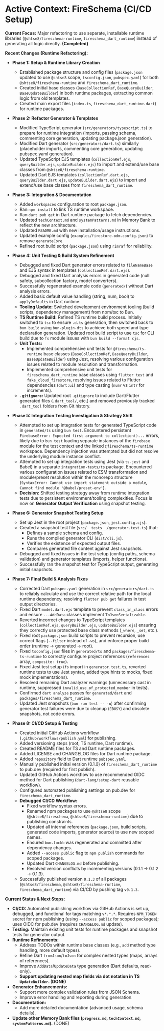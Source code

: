# Active Context: FireSchema (CI/CD Setup)

**Current Focus:** Major refactoring to use separate, installable runtime
libraries (`@shtse8/fireschema-runtime`, `fireschema_dart_runtime`) instead of
generating all logic directly. **(Completed)**

**Recent Changes (Runtime Refactoring):**

- **Phase 1: Setup & Runtime Library Creation**
  - Established package structure and config files (`package.json` updated to
    use `@shtse8` scope, `tsconfig.json`, `pubspec.yaml`) for both
    `@shtse8/fireschema-runtime` and `fireschema_dart_runtime`.
  - Created initial base classes (`BaseCollectionRef`, `BaseQueryBuilder`,
    `BaseUpdateBuilder`) in both runtime packages, extracting common logic from
    old templates.
  - Created main export files (`index.ts`, `fireschema_dart_runtime.dart`) for
    runtime packages.
- **Phase 2: Refactor Generator & Templates**
  - Modified TypeScript generator (`src/generators/typescript.ts`) to prepare
    for runtime integration (imports, passing schema, commenting core
    generation, updating package.json generation).
  - Modified Dart generator (`src/generators/dart.ts`) similarly (placeholder
    imports, commenting core generation, updating pubspec.yaml generation).
  - Updated TypeScript EJS templates (`collectionRef.ejs`, `queryBuilder.ejs`,
    `updateBuilder.ejs`) to import and extend/use base classes from
    `@shtse8/fireschema-runtime`.
  - Updated Dart EJS templates (`collectionRef.dart.ejs`,
    `queryBuilder.dart.ejs`, `updateBuilder.dart.ejs`) to import and extend/use
    base classes from `fireschema_dart_runtime`.
- **Phase 3: Integration & Documentation**
  - Added `workspaces` configuration to root `package.json`.
  - Ran `npm install` to link TS runtime workspace.
  - Ran `dart pub get` in Dart runtime package to fetch dependencies.
  - Updated `techContext.md` and `systemPatterns.md` in Memory Bank to reflect
    the new architecture.
  - Updated `README.md` with new installation/usage instructions.
  - Updated example config (`examples/firestore-odm.config.json`) to remove
    `generateCore`.
  - Refined root build script (`package.json`) using `rimraf` for reliability.
- **Phase 4: Unit Testing & Build System Refinement**
  - Debugged and fixed Dart generator errors related to `fileNameBase` and EJS
    syntax in templates (`collectionRef.dart.ejs`).
  - Debugged and fixed Dart analysis errors in generated code (null safety,
    subcollection factory, model converters).
  - Successfully regenerated example code (`generated/`) without Dart analysis
    errors.
  - Added basic default value handling (string, num, bool) to `applyDefaults` in
    Dart runtime.
  - **Tooling Update:** Switched development environment tooling (build scripts,
    dependency management) from npm/tsc to Bun.
  - **TS Runtime Build:** Refined TS runtime build process. Initially switched
    to `tsc` to ensure `.d.ts` generation, then switched back to `bun build`
    using `bun-plugin-dts` to achieve both speed and type declaration
    generation. Updated root build script to use `tsc` for CLI build due to `fs`
    module issues with `bun build --format cjs`.
  - **Unit Tests:**
    - Implemented comprehensive unit tests for `@fireschema/ts-runtime` base
      classes (`BaseCollectionRef`, `BaseQueryBuilder`, `BaseUpdateBuilder`)
      using Jest, resolving various configuration issues related to module
      resolution and transformation.
    - Implemented comprehensive unit tests for `fireschema_dart_runtime` base
      classes using `flutter test` and `fake_cloud_firestore`, resolving issues
      related to Flutter dependencies (`dart:ui`) and type casting (`num?` vs
      `int?` for increments).
  - **`.gitignore`:** Updated root `.gitignore` to include Dart/Flutter
    generated files (`.dart_tool/`, etc.) and removed previously tracked
    `.dart_tool` folders from Git history.
- **Phase 5: Integration Testing Investigation & Strategy Shift**
  - Attempted to set up integration tests for generated TypeScript code in
    `generated/ts` using `bun test`. Encountered persistent
    `FirebaseError: Expected first argument to collection()...` errors, likely
    due to `bun test` loading separate instances of the `firebase` module for
    the test context and the linked `@fireschema/ts-runtime` workspace.
    Dependency injection was attempted but did not resolve the underlying module
    instance conflict.
  - Attempted to set up integration tests using Jest (via `ts-jest` and Babel)
    in a separate `integration-tests/ts` package. Encountered various
    configuration issues related to ESM transformation and module/preset
    resolution within the monorepo structure
    (`SyntaxError: Cannot use import statement outside a module`,
    `Cannot find module '@babel/preset-env'`).
  - **Decision:** Shifted testing strategy away from runtime integration tests
    due to persistent environment/tooling complexities. Focus is now on
    **Generator Output Verification** using snapshot testing.
- **Phase 6: Generator Snapshot Testing Setup**
  - Set up Jest in the root project (`package.json`, `jest.config.cjs`).
  - Created a snapshot test file (`src/__tests__/generator.test.ts`) that:
    - Defines a sample schema and config.
    - Runs the compiled generator CLI (`dist/cli.js`).
    - Verifies the existence of expected output files.
    - Compares generated file content against Jest snapshots.
  - Debugged and fixed issues in the test setup (config paths, schema
    validation) and generator templates (imports, helper functions).
  - Successfully ran the snapshot test for TypeScript output, generating initial
    snapshots.
- **Phase 7: Final Build & Analysis Fixes**
  - Corrected Dart `pubspec.yaml` generation in `src/generators/dart.ts` to
    reliably calculate and use the correct relative path for the local runtime
    dependency, resolving `flutter pub get` failures in test output directories.
  - Fixed Dart `model.dart.ejs` template to prevent `class_in_class` errors and
    ensure `...AddData` classes implement `ToJsonSerializable`.
  - Reverted incorrect changes to TypeScript templates (`collectionRef.ejs`,
    `queryBuilder.ejs`, `updateBuilder.ejs`) ensuring they correctly use
    protected base class methods (`_where`, `_set`, etc.).
  - Fixed root `package.json` build scripts to prevent recursion, use correct
    flags (`--filter` instead of `-ws`), and enforce proper build order (runtime
    -> generated -> root).
  - Fixed `tsconfig.json` files in `generated/ts` and
    `packages/fireschema-ts-runtime` to correctly configure project references
    (`references` array, `composite: true`).
  - Fixed Jest test setup (`fs` import in `generator.test.ts`, reverted runtime
    tests to use Jest syntax, added type hints to mocks, fixed mock
    implementations).
  - Resolved remaining Dart analyzer warnings (unnecessary cast in runtime,
    suppressed `invalid_use_of_protected_member` in tests).
  - Confirmed `dart analyze` passes for `generated/dart` and
    `packages/fireschema_dart_runtime`.
  - Updated Jest snapshots (`bun run test -- -u`) after confirming generator
    test failures were due to cleanup (`EBUSY`) and obsolete snapshots, not code
    errors.

- **Phase 8: CI/CD Setup & Testing**
  - Created initial GitHub Actions workflow (`.github/workflows/publish.yml`)
    for publishing.
  - Added versioning steps (root, TS runtime, Dart runtime).
  - Created README files for TS and Dart runtime packages.
  - Added LICENSE and CHANGELOG files for Dart runtime package.
  - Added `repository` field to Dart runtime `pubspec.yaml`.
  - Manually published initial version (0.1.0) of `fireschema_dart_runtime` to
    pub.dev (required for first publish).
  - Updated GitHub Actions workflow to use recommended OIDC method for Dart
    publishing (`dart-lang/setup-dart` reusable workflow).
  - Configured automated publishing settings on pub.dev for
    `fireschema_dart_runtime`.
  - **Debugged CI/CD Workflow:**
    - Fixed workflow syntax errors.
    - Renamed npm packages to use `@shtse8` scope (`@shtse8/fireschema`,
      `@shtse8/fireschema-runtime`) due to publishing constraints.
    - Updated all internal references (`package.json`, build scripts, generated
      code imports, generator source) to use new scoped names.
    - Ensured `bun.lockb` was regenerated and committed after dependency
      changes.
    - Added `--access public` flag to `npm publish` commands for scoped
      packages.
    - Updated Dart `CHANGELOG.md` before publishing.
    - Resolved version conflicts by incrementing versions (0.1.1 -> 0.1.2 ->
      0.1.3).
  - Successfully published version `0.1.3` of all packages
    (`@shtse8/fireschema`, `@shtse8/fireschema-runtime`,
    `fireschema_dart_runtime`) via CI/CD by pushing tag `v0.1.3`.

**Current Status & Next Steps:**

- **CI/CD:** Automated publishing workflow via GitHub Actions is set up,
  debugged, and functional for tags matching `v*.*.*`. Requires `NPM_TOKEN`
  secret for npm publishing (using `--access public` for scoped packages); uses
  OIDC for pub.dev (requires `CHANGELOG.md` update).
- **Testing:** Maintain existing unit tests for runtime packages and snapshot
  tests for generator output.
- **Runtime Refinements:**
  - Address TODOs within runtime base classes (e.g., `add` method type handling,
    more default types).
  - Refine Dart `fromJson`/`toJson` for complex nested types (maps, arrays of
    references).
  - Improve `AddData`/`UpdateData` type generation (Dart defaults, read-only).
  - **Support updating nested map fields via dot notation in TS `UpdateBuilder`.
    (DONE)**
- **Generator Enhancements:**
  - Support more complex validation rules from JSON Schema.
  - Improve error handling and reporting during generation.
- **Documentation:**
  - Add more detailed documentation (advanced usage, schema details).
- **Update other Memory Bank files (`progress.md`, `techContext.md`,
  `systemPatterns.md`).** (DONE)
